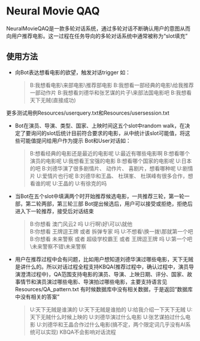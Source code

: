 # Neural Movie QAQ
NeuralMovieQAQ是一款多轮对话系统，通过多轮对话不断确认用户的意图从而向用户推荐电影。这一过程在任务导向的多轮对话系统中通常被称为“slot填充”

## 使用方法
 - 向Bot表达想看电影的欲望，触发对话trigger
如：
   > B:我想看电影\来部电影\推荐部电影
   > B:我想看一部经典的电影\给我推荐一部动作片
   > B:我想看刘德华和张艺谋的片子\来部法国电影吧
   > B:我想看天下无贼(直接成功)

  更多测试用例Resources/userquery.txt和Resources/usersession.txt

 - Bot在演员、导演、类型、国家、上映时间这五个slot中random walk，在决定了要询问的slot后统计目前符合要求的电影，从中统计该slot可能值，将这些可能值提问给用户作为提示
Bot和User对话如：
   > B:想看经典的电影还是最近的电影呢
   > U:最近有哪些电影啊
   > B:想看哪个演员的电影呢
   > U:我想看王宝强的电影
   > B:想看哪个国家的电影呢
   > U:日本的吧
   > B:刘德华演了很多剧情片、 动作片、 喜剧片，想看哪种呢
   > U:剧情片
   > U:爱情片也行呢
   > B:刘德华和王晶、 杜琪峯、 杜琪峰有很多合作，想看谁的呢
   > U:王晶的
   > U:有徐克的吗

 - 当Bot在五个slot中填满两个时开始推荐候选电影，一共推荐三轮，第一轮一部，第二轮两部，第三轮三部
Bot提出候选后，用户可以接受或拒绝，拒绝后进入下一轮推荐，接受后对话结束
   > B:你想看 澳门风云2 吗
   > U:行啊\好\可以\就他\
   > B:你想看 王牌逗王牌 或者 拆弹专家 吗
   > U:不想看\换一拨\那就第一个吧
   > B:你想看 未来警察 或者 超级学校霸王 或者 王牌逗王牌 吗
   > U:第一个吧\未来警察不错\未来警察

 - 用户在推荐过程中会有问题，比如用户想知道刘德华演过哪些电影，天下无贼是讲什么的。所以对话过程全程支持KBQA(推荐过程中，确认过程中，演员导演澄清过程中)，QA范围支持电影的演员、导演、上映日期、评分、国家、故事情节和演员演过哪些电影、导演拍过哪些电影，主要支持语言见Resources/QA_pattern.txt
有时候数据库中没有相关数据，于是返回“数据库中没有相关的答案”
   > U:天下无贼是谁演的
   > U:天下无贼是谁拍的
   > U:给我介绍一下天下无贼
   > U:天下无贼什么时候上映的
   > U:刘德华演过什么电影
   > U:张艺谋拍过什么电影
   > U:刘德华和王晶合作过什么电影(搞不定，两个限定词几乎没有AI系统可以实现)
KBQA不会影响对话流程
